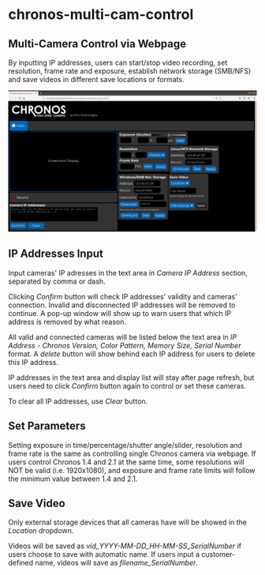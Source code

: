 # chronos-multi-cam-control

## Multi-Camera Control via Webpage

By inputting IP addresses, users can start/stop video recording, set resolution, frame rate and exposure, establish network storage (SMB/NFS) and save videos in different save locations or formats.

![image](https://github.com/krontech/chronos-multi-cam-control/blob/master/screenshots/whole_screen.png)

## IP Addresses Input

Input cameras' IP adresses in the text area in *Camera IP Address* section, separated by comma or dash. 

Clicking *Confirm* button will check IP addresses' validity and cameras' connection. Invalid and disconnected IP addresses will be removed to continue. A pop-up window will show up to warn users that which IP address is removed by what reason. 

All valid and connected cameras will be listed below the text area in *IP Address - Chronos Version, Color Pattern, Memory Size, Serial Number* format. A *delete* button will show behind each IP address for users to delete this IP address. 

IP addresses in the text area and display list will stay after page refresh, but users need to click *Confirm* button again to control or set these cameras.

To clear all IP addresses, use *Clear* button.

## Set Parameters

Setting exposure in time/percentage/shutter angle/slider, resolution and frame rate is the same as controlling single Chronos camera via webpage. If users control Chronos 1.4 and 2.1 at the same time, some resolutions will NOT be valid (i.e. 1920x1080), and exposure and frame rate limits will follow the minimum value between 1.4 and 2.1.

## Save Video

Only external storage devices that all cameras have will be showed in the *Location* dropdown.

Videos will be saved as *vid_YYYY-MM-DD_HH-MM-SS_SerialNumber* if users choose to save with automatic name. If users input a customer-defined name, videos will save as *filename_SerialNumber*.
